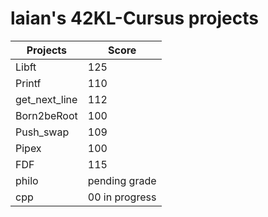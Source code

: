 # laian's 42KL-Cursus projects

|Projects | Score |
|---------|-------|
|Libft    |125    |
|Printf   |110    |
|get_next_line|112|
|Born2beRoot|100  |
|Push_swap|109|
|Pipex|100|
|FDF|115|
|philo|pending grade|
|cpp|00 in progress|


